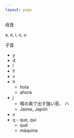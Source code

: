 ```yaml
---
layout: page
---
```


母音

a, e, i, o, u

子音

* y
* d
* l
* ll
* v
* h
    * hola
    * ahora
* j
    * 喉の奥で出す強い音、 ハ
    * Jaime, Japón
* c
* q - que, qui
    * qué
    * máquina
